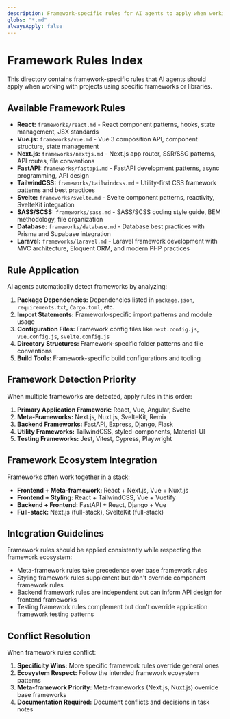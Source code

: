 ```yaml
---
description: Framework-specific rules for AI agents to apply when working with projects using specific frameworks or libraries.
globs: "*.md"
alwaysApply: false
---
```


# Framework Rules Index

This directory contains framework-specific rules that AI agents should apply when working with projects using specific frameworks or libraries.

## Available Framework Rules

- **React:** `frameworks/react.md` - React component patterns, hooks, state management, JSX standards
- **Vue.js:** `frameworks/vue.md` - Vue 3 composition API, component structure, state management
- **Next.js:** `frameworks/nextjs.md` - Next.js app router, SSR/SSG patterns, API routes, file conventions
- **FastAPI:** `frameworks/fastapi.md` - FastAPI development patterns, async programming, API design
- **TailwindCSS:** `frameworks/tailwindcss.md` - Utility-first CSS framework patterns and best practices
- **Svelte:** `frameworks/svelte.md` - Svelte component patterns, reactivity, SvelteKit integration
- **SASS/SCSS:** `frameworks/sass.md` - SASS/SCSS coding style guide, BEM methodology, file organization
- **Database:** `frameworks/database.md` - Database best practices with Prisma and Supabase integration
- **Laravel:** `frameworks/laravel.md` - Laravel framework development with MVC architecture, Eloquent ORM, and modern PHP practices

## Rule Application

AI agents automatically detect frameworks by analyzing:

1. **Package Dependencies:** Dependencies listed in `package.json`, `requirements.txt`, `Cargo.toml`, etc.
2. **Import Statements:** Framework-specific import patterns and module usage
3. **Configuration Files:** Framework config files like `next.config.js`, `vue.config.js`, `svelte.config.js`
4. **Directory Structures:** Framework-specific folder patterns and file conventions
5. **Build Tools:** Framework-specific build configurations and tooling

## Framework Detection Priority

When multiple frameworks are detected, apply rules in this order:

1. **Primary Application Framework:** React, Vue, Angular, Svelte
2. **Meta-Frameworks:** Next.js, Nuxt.js, SvelteKit, Remix
3. **Backend Frameworks:** FastAPI, Express, Django, Flask
4. **Utility Frameworks:** TailwindCSS, styled-components, Material-UI
5. **Testing Frameworks:** Jest, Vitest, Cypress, Playwright

## Framework Ecosystem Integration

Frameworks often work together in a stack:

- **Frontend + Meta-framework:** React + Next.js, Vue + Nuxt.js
- **Frontend + Styling:** React + TailwindCSS, Vue + Vuetify
- **Backend + Frontend:** FastAPI + React, Django + Vue
- **Full-stack:** Next.js (full-stack), SvelteKit (full-stack)

## Integration Guidelines

Framework rules should be applied consistently while respecting the framework ecosystem:

- Meta-framework rules take precedence over base framework rules
- Styling framework rules supplement but don't override component framework rules
- Backend framework rules are independent but can inform API design for frontend frameworks
- Testing framework rules complement but don't override application framework testing patterns

## Conflict Resolution

When framework rules conflict:

1. **Specificity Wins:** More specific framework rules override general ones
2. **Ecosystem Respect:** Follow the intended framework ecosystem patterns
3. **Meta-framework Priority:** Meta-frameworks (Next.js, Nuxt.js) override base frameworks
4. **Documentation Required:** Document conflicts and decisions in task notes

